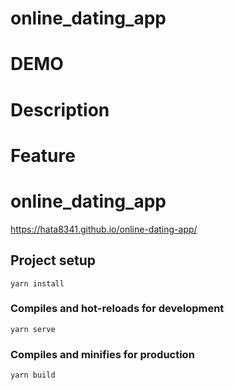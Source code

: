 
# online_dating_app

# DEMO

# Description

# Feature

# online_dating_app

https://hata8341.github.io/online-dating-app/

## Project setup

```
yarn install
```

### Compiles and hot-reloads for development

```
yarn serve
```

### Compiles and minifies for production

```
yarn build
```
